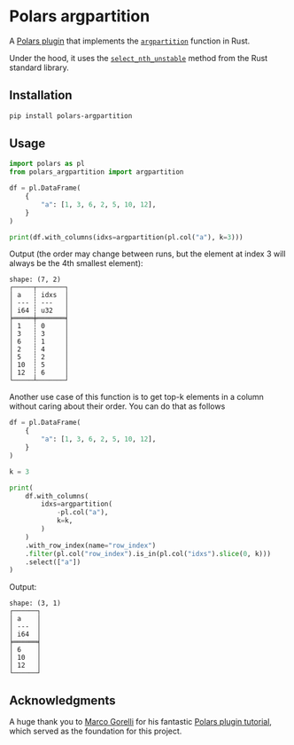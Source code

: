 # Polars argpartition

A [Polars plugin](https://docs.pola.rs/user-guide/plugins/expr_plugins/#writing-the-expression) that implements the [`argpartition`](https://numpy.org/doc/stable/reference/generated/numpy.argpartition.html) function in Rust.

Under the hood, it uses the [`select_nth_unstable`](https://doc.rust-lang.org/std/primitive.slice.html#method.select_nth_unstable) method from the Rust standard library.

## Installation

```bash
pip install polars-argpartition
```

## Usage

```python
import polars as pl
from polars_argpartition import argpartition

df = pl.DataFrame(
    {
        "a": [1, 3, 6, 2, 5, 10, 12],
    }
)

print(df.with_columns(idxs=argpartition(pl.col("a"), k=3)))

```

Output (the order may change between runs, but the element at index 3 will always be the 4th smallest element):

```
shape: (7, 2)
┌─────┬───────┐
│ a   ┆ idxs  │
│ --- ┆ ---   │
│ i64 ┆ u32   │
╞═════╪═══════╡
│ 1   ┆ 0     │
│ 3   ┆ 3     │
│ 6   ┆ 1     │
│ 2   ┆ 4     │
│ 5   ┆ 2     │
│ 10  ┆ 5     │
│ 12  ┆ 6     │
└─────┴───────┘
```

Another use case of this function is to get top-k elements in a column without caring about their order. You can do that as follows 

```python
df = pl.DataFrame(
    {
        "a": [1, 3, 6, 2, 5, 10, 12],
    }
)

k = 3

print(
    df.with_columns(
        idxs=argpartition(
            -pl.col("a"),
            k=k,
        )
    )
    .with_row_index(name="row_index")
    .filter(pl.col("row_index").is_in(pl.col("idxs").slice(0, k)))
    .select(["a"])
)

```

Output:

```
shape: (3, 1)
┌──────┐
│ a    │
│ ---  │ 
│ i64  │
╞══════╡
│ 6    │
│ 10   │
│ 12   │ 
└──────┘
```

## Acknowledgments

A huge thank you to [Marco Gorelli](https://github.com/MarcoGorelli) for his fantastic [Polars plugin tutorial](https://marcogorelli.github.io/polars-plugins-tutorial/), which served as the foundation for this project.

